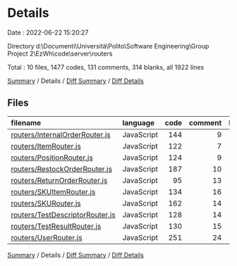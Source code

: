 # Details

Date : 2022-06-22 15:20:27

Directory d:\\Documenti\\Università\\Polito\\Software Engineering\\Group Project 2\\EzWh\\code\\server\\routers

Total : 10 files,  1477 codes, 131 comments, 314 blanks, all 1922 lines

[Summary](results.md) / Details / [Diff Summary](diff.md) / [Diff Details](diff-details.md)

## Files
| filename | language | code | comment | blank | total |
| :--- | :--- | ---: | ---: | ---: | ---: |
| [routers/InternalOrderRouter.js](/routers/InternalOrderRouter.js) | JavaScript | 144 | 9 | 38 | 191 |
| [routers/ItemRouter.js](/routers/ItemRouter.js) | JavaScript | 122 | 7 | 32 | 161 |
| [routers/PositionRouter.js](/routers/PositionRouter.js) | JavaScript | 124 | 9 | 31 | 164 |
| [routers/RestockOrderRouter.js](/routers/RestockOrderRouter.js) | JavaScript | 187 | 10 | 46 | 243 |
| [routers/ReturnOrderRouter.js](/routers/ReturnOrderRouter.js) | JavaScript | 95 | 13 | 22 | 130 |
| [routers/SKUItemRouter.js](/routers/SKUItemRouter.js) | JavaScript | 134 | 16 | 22 | 172 |
| [routers/SKURouter.js](/routers/SKURouter.js) | JavaScript | 162 | 14 | 31 | 207 |
| [routers/TestDescriptorRouter.js](/routers/TestDescriptorRouter.js) | JavaScript | 128 | 14 | 25 | 167 |
| [routers/TestResultRouter.js](/routers/TestResultRouter.js) | JavaScript | 130 | 15 | 22 | 167 |
| [routers/UserRouter.js](/routers/UserRouter.js) | JavaScript | 251 | 24 | 45 | 320 |

[Summary](results.md) / Details / [Diff Summary](diff.md) / [Diff Details](diff-details.md)